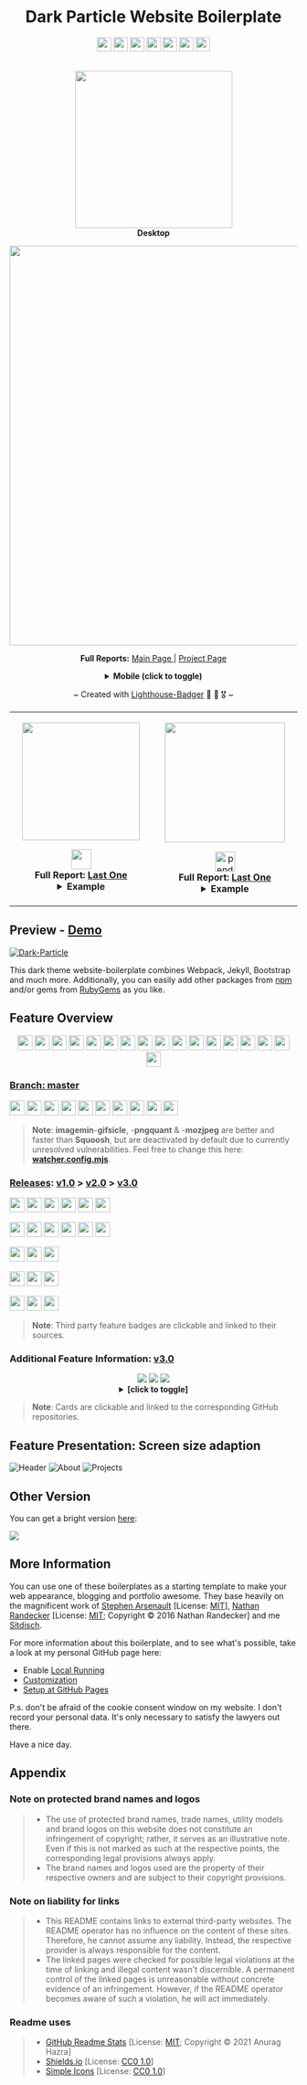 <div align="center">
<h1>Dark Particle Website Boilerplate</h1>
<a href="https://github.com/mythemeway/Dark-Particle/actions?query=workflow%3ACodeQL" title="Explore it" target="_blank"><img height=25 src="https://img.shields.io/github/workflow/status/mythemeway/Dark-Particle/CodeQL?logo=github&label=CodeQL" /></a>
<a href="https://github.com/mythemeway/Dark-Particle/deployments/activity_log?environment=github-pages" title="Explore it" target="_blank"><img height=25 src="https://img.shields.io/github/deployments/mythemeway/Dark-Particle/github-pages?logo=github&label=State" /></a>
<img height=25 src="https://img.shields.io/github/checks-status/mythemeway/Dark-Particle/master?logo=github&label=Checks" />
<a title="Check it out" target="_blank" href="https://mythemeway.github.io/Dark-Particle/"><img height=25 src="https://img.shields.io/website?url=https%3A%2F%2Fmythemeway.github.io/Dark-Particle&label=Website" /></a>
<img height=25 src="https://img.shields.io/github/languages/code-size/mythemeway/Dark-Particle?label=CodeSize" />
<img height=25 src="https://img.shields.io/github/repo-size/mythemeway/Dark-Particle?label=RepoSize" />
<img height=25 src="https://img.shields.io/github/repo-size/mythemeway/mythemeway.github.io?label=BuildSize" />
<br><br>

<a title="Check Lighthouse out" target="_blank" href="https://github.com/GoogleChrome/lighthouse"><img width=275 src="https://img.shields.io/badge/Lighthouse-Average_Results-2A2E30.svg?logo=lighthouse" /></a><br>
<b>Desktop</b>

<img width=700 src="https://raw.githubusercontent.com/sitdisch/cloud/master/lighthouse_results/dark_particle/desktop/pagespeed.svg" /><br>

<b>Full Reports:</b> <a href="https://htmlpreview.github.io/?https://raw.githubusercontent.com/sitdisch/cloud/master/lighthouse_results/dark_particle/desktop/mythemeway_github_io_dark_particle_.html" title="Check it out" target="_blank">Main Page </a> | <a href="https://htmlpreview.github.io/?https://raw.githubusercontent.com/sitdisch/cloud/master/lighthouse_results/dark_particle/desktop/mythemeway_github_io_dark_particle_projects_2020_10_31_project_1_html.html" title="Check it out" target="_blank">Project Page</a>

<details><summary><b>Mobile (click to toggle)</b></summary><br>
<img width=700 src="https://raw.githubusercontent.com/sitdisch/cloud/master/lighthouse_results/dark_particle/mobile/pagespeed.svg" /><p></p>

<b>Full Reports:</b> <a href="https://htmlpreview.github.io/?https://raw.githubusercontent.com/sitdisch/cloud/master/lighthouse_results/dark_particle/mobile/mythemeway_github_io_dark_particle_.html" title="Check it out" target="_blank">Main Page </a> | <a href="https://htmlpreview.github.io/?https://raw.githubusercontent.com/sitdisch/cloud/master/lighthouse_results/dark_particle/mobile/mythemeway_github_io_dark_particle_projects_2020_10_31_project_1_html.html" title="Check it out" target="_blank">Project Page</a>
</details><p></p>

~ Created with [Lighthouse-Badger](https://github.com/myactionway/lighthouse-badger-action "Get it") :badger: :tokyo_tower: :medal_military: ~

<table>
<tr>
<td align="center" valign="top" width="500px">
<p></p>

<a title="Check Mozilla Observatory out" target="_blank" href="https://observatory.mozilla.org/"><img width=206 src="https://img.shields.io/badge/Observatory-Grade-2A2E30.svg?logo=mozilla" /></a>

<div>
<a title="Explore it" target="_blank" href="https://observatory.mozilla.org/analyze/mythemeway.github.io?third-party=false"><img height=35 src="https://img.shields.io/mozilla-observatory/grade/mythemeway.github.io?label=" /></a><br>
<b>Full Report: <a title="Check it out" target="_blank" href="https://observatory.mozilla.org/analyze/mythemeway.github.io?third-party=false">Last&nbsp;One</a></b>
<details><summary><b>Example</b></summary>
<img alt="Mozilla Observatory Report Example" src="https://raw.githubusercontent.com/sitdisch/cloud/master/images/mozilla_observatory_results.png" />
</details>
</div>
<p></p>

</td>
<td align="center" valign="top" width="500px">
<p></p>

<a title="Check Snyk out" target="_blank" href="https://snyk.io/"><img width=210 src="https://img.shields.io/badge/Snyk-Vulnerabilities-2A2E30.svg?logo=snyk" /></a>

<div>
<a title="Explore it" target="_blank" href="https://snyk.io/test/github/MyThemeWay/Dark-Particle"><img loading="eager" alt="&nbsp;pending..." height=35 src="https://img.shields.io/snyk/vulnerabilities/github/mythemeway/dark-particle?label=&cacheSeconds=maxAge" /></a><br>
<b>Full Report: <a title="Check it out" target="_blank" href="https://snyk.io/test/github/MyThemeWay/Dark-Particle">Last&nbsp;One</a></b>
<details><summary><b>Example</b></summary>
<img alt="Snyk Report Example" src="https://raw.githubusercontent.com/sitdisch/cloud/master/images/snyk_darkparticle_results.png" />
</details>
</div>
<p></p>

</td>
</tr>
</table>

</div>

## Preview - [Demo](https://mythemeway.github.io/Dark-Particle/ "Go there")

<a title="Go there" target="_blank" href="https://mythemeway.github.io/Dark-Particle/"><img alt="Dark-Particle" src="https://raw.githubusercontent.com/sitdisch/cloud/master/gifs/Dark_collage.gif" ></a>

This dark theme website-boilerplate combines Webpack, Jekyll, Bootstrap and much more. Additionally, you can easily add other packages from <a href="https://www.npmjs.com/" title="Check it out" target="_blank">npm</a> and/or gems from <a href="https://rubygems.org/" title="Check it out" target="_blank">RubyGems</a> as you like.

## Feature Overview
<div align="center">
	<a href="https://github.com/npm/cli" title="Check it out" target="_blank"><img height=26 src="https://img.shields.io/badge/npm--blue.svg?logo=npm"/></a>
	<a href="https://github.com/rubygems/rubygems" title="Check it out" target="_blank"><img height=26 src="https://img.shields.io/badge/RubyGems--blue.svg?logo=rubygems"/></a>
	<a href="https://www.npmjs.com/package/jquery" title="Check it out" target="_blank"><img height=26 src="https://img.shields.io/badge/jQuery--blue.svg?logo=jquery"/></a>
	<a href="https://www.npmjs.com/package/@babel/core" title="Check it out" target="_blank"><img height=26 src="https://img.shields.io/badge/BABEL--blue.svg?logo=babel"/></a>
	<a href="https://github.com/FortAwesome/Font-Awesome" title="Check it out" target="_blank"><img height=26 src="https://img.shields.io/badge/Font_Awesome--blue.svg?logo=font-awesome"/></a>
	<a href="https://www.npmjs.com/package/html-minifier-terser" title="Check it out" target="_blank"><img height=26 src="https://raw.githubusercontent.com/sitdisch/cloud/master/badges/particle/htmlminifier.svg"/></a>
	<a href="https://search.google.com/search-console/about" title="Check it out" target="_blank"><img height=26 src="https://img.shields.io/badge/Google_Search_Console--blue.svg?logo=Google-Search-Console"/></a>
	<a href="https://www.npmjs.com/package/mini-css-extract-plugin" title="Check it out" target="_blank"><img height=26 src="https://raw.githubusercontent.com/sitdisch/cloud/master/badges/particle/minicssextractplugin.svg"/></a>
	<a href="https://www.npmjs.com/package/terser-webpack-plugin" title="Check it out" target="_blank"><img height=26 src="https://raw.githubusercontent.com/sitdisch/cloud/master/badges/particle/terserwebpackplugin.svg"/></a>
	<a href="https://www.npmjs.com/package/sweet-scroll" title="Check it out" target="_blank"><img height=26 src="https://raw.githubusercontent.com/sitdisch/cloud/master/badges/particle/sweet_scroll.svg"/></a>
	<a href="https://github.com/devicons/devicon" title="Check it out" target="_blank"><img height=26 src="https://raw.githubusercontent.com/sitdisch/cloud/master/badges/particle/devicon.svg"/></a>
	<a href="https://github.com/JulianLaval/canvas-particle-network" title="Check it out" target="_blank"><img height=26 src="https://raw.githubusercontent.com/sitdisch/cloud/master/badges/particle/canvas_particle_network.svg"/></a>
	<a href="#feature-overview-clickable" title="Not linked" target="_blank"><img height=26 src="https://raw.githubusercontent.com/sitdisch/cloud/master/badges/particle/navbar_%26_scrollspy.svg"/></a>
	<a href="#feature-overview-clickable" title="Not linked" target="_blank"><img height=26 src="https://raw.githubusercontent.com/sitdisch/cloud/master/badges/particle/follow_buttons.svg"/></a>
	<a href="#feature-presentation-screen-size-adaption" title="Check it out" target="_blank"><img height=26 src="https://raw.githubusercontent.com/sitdisch/cloud/master/badges/particle/screen_size_adaption.svg"/></a>
	<a href="#feature-overview-clickable" title="Not linked" target="_blank"><img height=26 src="https://raw.githubusercontent.com/sitdisch/cloud/master/badges/particle/local_hosting_%26_development.svg"/></a>
	<a href="#feature-overview-clickable" title="Not linked" target="_blank"><img height=26 src="https://raw.githubusercontent.com/sitdisch/cloud/master/badges/particle/cross_browser_%26_device_presentation.svg"/></a>
</div>

### [Branch: master](https://github.com/MyThemeWay/Dark-Particle/tree/master "Check it out")
<a title="Check it out" target="_blank" href="https://www.npmjs.com/package/webpack"><img height=26 src="https://img.shields.io/github/package-json/dependency-version/mythemeway/dark-particle/webpack?label=webpack&logo=webpack" /></a>
<a title="Check it out" target="_blank" href="https://www.npmjs.com/package/bootstrap"><img height=26 src="https://img.shields.io/github/package-json/dependency-version/mythemeway/dark-particle/bootstrap?label=Bootstrap&logo=bootstrap" /></a>
<a href="https://github.com/jekyll/jekyll" title="Check it out" target="_blank"><img height=26 src="https://img.shields.io/badge/jekyll-4.2.1-blue.svg?logo=jekyll"/></a>
<a href="https://github.com/nodejs/node" title="Check it out" target="_blank"><img height=26 src="https://img.shields.io/badge/Node.js-14.18.0-blue.svg?logo=node.js"/></a>
<a href="https://github.com/nvm-sh/nvm" title="Check it out" target="_blank"><img height=26 src="https://img.shields.io/badge/nvm-0.39.0-blue.svg"/></a>
<a href="https://www.npmjs.com/package/sass" title="Check it out" target="_blank"><img height=26 src="https://img.shields.io/badge/Sass-Dart-blue.svg?logo=sass"/></a>
<a href="https://github.com/GoogleChromeLabs/squoosh" title="Check it out" target="_blank"><img height=26 src="https://img.shields.io/badge/Squoosh-mozjpeg,_oxipng-blue.svg"/></a>
<a href="https://www.npmjs.com/package/imagemin" title="Check it out" target="_blank"><img height=26 src="https://img.shields.io/badge/imagemin-svgo-blue.svg"/></a>
<a href="https://www.npmjs.com/package/chokidar" title="Check it out" target="_blank"><img height=26 src="https://raw.githubusercontent.com/sitdisch/cloud/master/badges/particle/chokidar--blue.svg"/></a>
<a href="https://www.npmjs.com/package/css-minimizer-webpack-plugin" title="Check it out" target="_blank"><img height=26 src="https://raw.githubusercontent.com/sitdisch/cloud/master/badges/particle/cssminimizerwebpackplugin.svg"/></a>
> <b>Note</b>: <b>imagemin</b>-<b>gifsicle</b>, -<b>pngquant</b> & -<b>mozjpeg</b> are better and faster than <b>Squoosh</b>, but are deactivated by default due to currently unresolved vulnerabilities. Feel free to change this here: [<b>watcher.config.mjs</b>](https://github.com/MyThemeWay/Dark-Particle/blob/master/watcher.config.mjs "Go there").

### [Releases](https://github.com/MyThemeWay/Dark-Particle/releases "Go there"): [v1.0](https://github.com/MyThemeWay/Dark-Particle/releases/tag/v1.0 "Go there") > [v2.0](https://github.com/MyThemeWay/Dark-Particle/releases/tag/v2.0 "Go there") > [v3.0](https://github.com/MyThemeWay/Dark-Particle/releases/tag/v3.0 "Go there")
<a href="https://www.npmjs.com/package/webpack" title="Check it out" target="_blank"><img height=26 src="https://img.shields.io/badge/webpack-4.44_>_5.40_>_5.58-blue.svg?logo=webpack"/></a>
<a href="https://www.npmjs.com/package/bootstrap" title="Check it out" target="_blank"><img height=26 src="https://img.shields.io/badge/Bootstrap-4.6_>_5.0_>_5.1-blue.svg?logo=bootstrap"/></a>
<a href="https://github.com/jekyll/jekyll" title="Check it out" target="_blank"><img height=26 src="https://img.shields.io/badge/jekyll-4.2.0_>>_4.2.1-blue.svg?logo=jekyll"/></a>
<a href="https://github.com/nodejs/node" title="Check it out" target="_blank"><img height=26 src="https://img.shields.io/badge/Node.js-14.1_>...>_14.18-blue.svg?logo=node.js"/></a>
<a href="https://github.com/nvm-sh/nvm" title="Check it out" target="_blank"><img height=26 src="https://img.shields.io/badge/nvm-0.35_>...>_0.39-blue.svg"/></a>
<a href="https://www.npmjs.com/package/node-sass" title="Check it out" target="_blank"><img height=26 src="https://img.shields.io/badge/Sass-Node_>_Dart-blue.svg?logo=sass"/></a>

<a href="https://www.npmjs.com/package/image-webpack-loader" title="Check it out" target="_blank"><img height=26 src="https://raw.githubusercontent.com/sitdisch/cloud/master/badges/particle/image_webpack_loader.svg"/></a>
<img height=26 src="https://raw.githubusercontent.com/sitdisch/cloud/master/badges/particle/->-blue.svg"></img>
<a href="https://www.npmjs.com/package/image-minimizer-webpack-plugin" title="Check it out" target="_blank"><img height=26 src="https://raw.githubusercontent.com/sitdisch/cloud/master/badges/particle/imageminimizerwebpackplugin.svg"/></a>
<img height=26 src="https://raw.githubusercontent.com/sitdisch/cloud/master/badges/particle/->-blue.svg"></img>
<a href="https://github.com/GoogleChromeLabs/squoosh" title="Check it out" target="_blank"><img height=26 src="https://raw.githubusercontent.com/sitdisch/cloud/master/badges/particle/Squoosh-mozjpeg,_oxipng-blue.svg"/></a>
<a href="https://www.npmjs.com/package/imagemin" title="Check it out" target="_blank"><img height=26 src="https://raw.githubusercontent.com/sitdisch/cloud/master/badges/particle/imagemin-svgo-blue.svg"/></a>

<a href="https://www.npmjs.com/package/gulp" title="Check it out" target="_blank"><img height=26 src="https://img.shields.io/badge/Gulp-grey.svg?logo=gulp"/></a>
<img height=26 src="https://raw.githubusercontent.com/sitdisch/cloud/master/badges/particle/->>-blue.svg"></img>
<a href="https://www.npmjs.com/package/chokidar" title="Check it out" target="_blank"><img height=26 src="https://raw.githubusercontent.com/sitdisch/cloud/master/badges/particle/chokidar-grey.svg"/></a>

<a href="https://www.npmjs.com/package/optimize-css-assets-webpack-plugin" title="Check it out" target="_blank"><img height=26 src="https://raw.githubusercontent.com/sitdisch/cloud/master/badges/particle/Optimize_CSS_Assets_Webpack_Plugin-grey.svg"/></a>
<img height=26 src="https://raw.githubusercontent.com/sitdisch/cloud/master/badges/particle/->-blue.svg"></img>
<a href="https://www.npmjs.com/package/css-minimizer-webpack-plugin" title="Check it out" target="_blank"><img height=26 src="https://raw.githubusercontent.com/sitdisch/cloud/master/badges/particle/CssMinimizerWebpackPlugin-grey.svg"/></a>

<a href="https://www.npmjs.com/package/shelljs" title="Check it out" target="_blank"><img height=26 src="https://raw.githubusercontent.com/sitdisch/cloud/master/badges/particle/ShellJS-grey.svg"/></a>
<img height=26 src="https://raw.githubusercontent.com/sitdisch/cloud/master/badges/particle/->>-blue.svg"></img>
<a href="https://github.com/nodejs/node" title="Check it out" target="_blank"><img height=26 src="https://img.shields.io/badge/Node.js-grey.svg?logo=node.js"/></a>

> <b>Note</b>: Third party feature badges are clickable and linked to their sources.

<h3>Additional Feature Information: <a href="https://github.com/MyThemeWay/Dark-Particle/releases/tag/v3.0" title="Check it out" target="_blank">v3.0</a></h3>
<div align="center">
	<a href="https://github.com/webpack/webpack" title="Explore this" target="_blank"><img src="https://github-readme-stats.vercel.app/api/pin/?username=webpack&repo=webpack&text_color=F1F1EB&border_color=050B0E&bg_color=2A2E30&title_color=FFFFFF&icon_color=E28905" /></a><span> </span>
	<a href="https://github.com/twbs/bootstrap" title="Explore this" target="_blank"><img src="https://github-readme-stats.vercel.app/api/pin/?username=twbs&repo=bootstrap&text_color=F1F1EB&border_color=050B0E&bg_color=212426&title_color=FFFFFF&icon_color=E28905" /></a><span> </span>
	<a href="https://github.com/jekyll/jekyll" title="Explore this" target="_blank"><img src="https://github-readme-stats.vercel.app/api/pin/?username=jekyll&repo=jekyll&text_color=F1F1EB&border_color=050B0E&bg_color=2A2E30&title_color=FFFFFF&icon_color=E28905" /></a><span> </span>
	<br>
	<details><summary><b>[click to toggle]</b></summary>
	<a href="https://github.com/nodejs/node" title="Explore this" target="_blank"><img src="https://github-readme-stats.vercel.app/api/pin/?username=nodejs&repo=node&text_color=F1F1EB&border_color=050B0E&bg_color=212426&title_color=FFFFFF&icon_color=E28905" /></a><span> </span>
	<a href="https://github.com/npm/cli" title="Explore this" target="_blank"><img src="https://github-readme-stats.vercel.app/api/pin/?username=npm&repo=cli&text_color=F1F1EB&border_color=050B0E&bg_color=2A2E30&title_color=FFFFFF&icon_color=E28905&show_owner=true" /></a><span> </span>
	<a href="https://github.com/nvm-sh/nvm" title="Explore this" target="_blank"><img src="https://github-readme-stats.vercel.app/api/pin/?username=nvm-sh&repo=nvm&text_color=F1F1EB&border_color=050B0E&bg_color=212426&title_color=FFFFFF&icon_color=E28905" /></a><span> </span>
	<a href="https://github.com/GoogleChromeLabs/squoosh" title="Explore this" target="_blank"><img src="https://github-readme-stats.vercel.app/api/pin/?username=GoogleChromeLabs&repo=squoosh&text_color=F1F1EB&border_color=050B0E&bg_color=2A2E30&title_color=FFFFFF&icon_color=E28905" /></a><span> </span>
	<a href="https://github.com/imagemin/imagemin" title="Explore this" target="_blank"><img src="https://github-readme-stats.vercel.app/api/pin/?username=imagemin&repo=imagemin&text_color=F1F1EB&border_color=050B0E&bg_color=212426&title_color=FFFFFF&icon_color=E28905" /></a><span> </span>
	<a href="https://github.com/paulmillr/chokidar" title="Explore this" target="_blank"><img src="https://github-readme-stats.vercel.app/api/pin/?username=paulmillr&repo=chokidar&text_color=F1F1EB&border_color=050B0E&bg_color=2A2E30&title_color=FFFFFF&icon_color=E28905" /></a><span> </span>
	<a href="https://github.com/sass/dart-sass" title="Explore this" target="_blank"><img src="https://github-readme-stats.vercel.app/api/pin/?username=sass&repo=dart-sass&text_color=F1F1EB&border_color=050B0E&bg_color=212426&title_color=FFFFFF&icon_color=E28905" /></a><span> </span>
	<a href="https://github.com/FortAwesome/Font-Awesome" title="Explore this" target="_blank"><img src="https://github-readme-stats.vercel.app/api/pin/?username=FortAwesome&repo=Font-Awesome&text_color=F1F1EB&border_color=050B0E&bg_color=2A2E30&title_color=FFFFFF&icon_color=E28905" /></a><span> </span>	
	<a href="https://github.com/jquery/jquery" title="Explore this" target="_blank"><img src="https://github-readme-stats.vercel.app/api/pin/?username=jquery&repo=jquery&text_color=F1F1EB&border_color=050B0E&bg_color=212426&title_color=FFFFFF&icon_color=E28905" /></a><span> </span>
	<a href="https://github.com/rubygems/rubygems" title="Explore this" target="_blank"><img src="https://github-readme-stats.vercel.app/api/pin/?username=rubygems&repo=rubygems&text_color=F1F1EB&border_color=050B0E&bg_color=2A2E30&title_color=FFFFFF&icon_color=E28905" /></a><span> </span>
	<a href="https://github.com/babel/babel" title="Explore this" target="_blank"><img src="https://github-readme-stats.vercel.app/api/pin/?username=babel&repo=babel&text_color=F1F1EB&border_color=050B0E&bg_color=212426&title_color=FFFFFF&icon_color=E28905" /></a><span> </span>
	<a href="https://github.com/terser/html-minifier-terser" title="Explore this" target="_blank"><img src="https://github-readme-stats.vercel.app/api/pin/?username=terser&repo=html-minifier-terser&text_color=F1F1EB&border_color=050B0E&bg_color=2A2E30&title_color=FFFFFF&icon_color=E28905" /></a><span> </span>
	<a href="https://github.com/webpack-contrib/css-minimizer-webpack-plugin" title="Explore this" target="_blank"><img src="https://github-readme-stats.vercel.app/api/pin/?username=webpack-contrib&repo=css-minimizer-webpack-plugin&text_color=F1F1EB&border_color=050B0E&bg_color=212426&title_color=FFFFFF&icon_color=E28905" /></a><span> </span>
	<a href="https://github.com/webpack-contrib/mini-css-extract-plugin" title="Explore this" target="_blank"><img src="https://github-readme-stats.vercel.app/api/pin/?username=webpack-contrib&repo=mini-css-extract-plugin&text_color=F1F1EB&border_color=050B0E&bg_color=2A2E30&title_color=FFFFFF&icon_color=E28905" /></a><span> </span>
	<a href="https://github.com/webpack-contrib/terser-webpack-plugin" title="Explore this" target="_blank"><img src="https://github-readme-stats.vercel.app/api/pin/?username=webpack-contrib&repo=terser-webpack-plugin&text_color=F1F1EB&border_color=050B0E&bg_color=212426&title_color=FFFFFF&icon_color=E28905" /></a><span> </span>
	<a href="https://github.com/JulianLaval/canvas-particle-network" title="Explore this" target="_blank"><img src="https://github-readme-stats.vercel.app/api/pin/?username=JulianLaval&repo=canvas-particle-network&text_color=F1F1EB&border_color=050B0E&bg_color=2A2E30&title_color=FFFFFF&icon_color=E28905" /></a><span> </span>
	<a href="https://github.com/wadackel/sweet-scroll" title="Explore this" target="_blank"><img src="https://github-readme-stats.vercel.app/api/pin/?username=wadackel&repo=sweet-scroll&text_color=F1F1EB&border_color=050B0E&bg_color=212426&title_color=FFFFFF&icon_color=E28905" /></a><span> </span>
	<a href="https://github.com/devicons/devicon" title="Explore this" target="_blank"><img src="https://github-readme-stats.vercel.app/api/pin/?username=devicons&repo=devicon&text_color=F1F1EB&border_color=050B0E&bg_color=2A2E30&title_color=FFFFFF&icon_color=E28905" /></a><span> </span>
	<h3 align="left" >Additional Feature Information: <a href="https://github.com/MyThemeWay/Dark-Particle/releases/tag/v1.0" title="Check it out" target="_blank">v1.0</a> & <a href="https://github.com/MyThemeWay/Dark-Particle/releases/tag/v2.0" title="Check it out" target="_blank">v2.0</a></h3>
	<a href="https://github.com/shelljs/shelljs" title="Explore this" target="_blank"><img src="https://github-readme-stats.vercel.app/api/pin/?username=shelljs&repo=shelljs&text_color=F1F1EB&border_color=050B0E&bg_color=212426&title_color=FFFFFF&icon_color=E28905" /></a><span> </span>
	<a href="https://github.com/gulpjs/gulp" title="Explore this" target="_blank"><img src="https://github-readme-stats.vercel.app/api/pin/?username=gulpjs&repo=gulp&text_color=F1F1EB&border_color=050B0E&bg_color=2A2E30&title_color=FFFFFF&icon_color=E28905" /></a><span> </span>
	<a href="https://github.com/tcoopman/image-webpack-loader" title="Explore this" target="_blank"><img src="https://github-readme-stats.vercel.app/api/pin/?username=tcoopman&repo=image-webpack-loader&text_color=F1F1EB&border_color=050B0E&bg_color=212426&title_color=FFFFFF&icon_color=E28905" /></a><span> </span>
	<a href="https://github.com/webpack-contrib/image-minimizer-webpack-plugin" title="Explore this" target="_blank"><img src="https://github-readme-stats.vercel.app/api/pin/?username=webpack-contrib&repo=image-minimizer-webpack-plugin&text_color=F1F1EB&border_color=050B0E&bg_color=2A2E30&title_color=FFFFFF&icon_color=E28905" /></a><span> </span>
	<a href="https://github.com/NMFR/optimize-css-assets-webpack-plugin" title="Explore this" target="_blank"><img src="https://github-readme-stats.vercel.app/api/pin/?username=NMFR&repo=optimize-css-assets-webpack-plugin&text_color=F1F1EB&border_color=050B0E&bg_color=212426&title_color=FFFFFF&icon_color=E28905" /></a><span> </span>
	<a href="https://github.com/sass/node-sass" title="Explore this" target="_blank"><img src="https://github-readme-stats.vercel.app/api/pin/?username=sass&repo=node-sass&text_color=F1F1EB&border_color=050B0E&bg_color=2A2E30&title_color=FFFFFF&icon_color=E28905" /></a><span> </span>
	</details><p></p>
</div>

> <b>Note</b>: Cards are clickable and linked to the corresponding GitHub repositories.

## Feature Presentation: Screen size adaption

<img alt="Header" src="https://raw.githubusercontent.com/sitdisch/cloud/master/gifs/screenAdaption_header.gif" >
<img alt="About" src="https://raw.githubusercontent.com/sitdisch/cloud/master/gifs/screenAdaption_about.gif" >
<img alt="Projects" src="https://raw.githubusercontent.com/sitdisch/cloud/master/gifs/screenAdaption_projects.gif" >

## Other Version

You can get a bright version [here](https://github.com/MyThemeWay/Light-Particle "Go there"):

<a href="https://github.com/mythemeway/Light-Particle" title="Check it out" target="_blank"><img src="https://repository-images.githubusercontent.com/337746380/f0509e80-6bb5-11eb-9bab-59ccf55c3601" /></a>

## More Information

You can use one of these boilerplates as a starting template to make your web appearance, blogging and portfolio awesome. They base heavily on the magnificent work of [Stephen Arsenault](https://github.com/s-arsenault/s-arsenault.github.io "Go there") [License: [MIT](https://github.com/s-arsenault/s-arsenault.github.io/blob/master/LICENSE.txt "Go there")], [Nathan Randecker](https://github.com/nrandecker/particle "Go there") [License: [MIT](https://github.com/nrandecker/particle/blob/master/LICENSE.txt "Go there"); Copyright ©️ 2016 Nathan Randecker] and me [Sitdisch](https://github.com/sitdisch "Go there").

For more information about this boilerplate, and to see what's possible, take a look at my personal GitHub page here:
- Enable [Local Running](https://sitdisch.github.io/mythemeway/2020/11/01/dark-particle.html#local-running "Go there")
- [Customization](https://sitdisch.github.io/mythemeway/2020/11/01/dark-particle.html#customization "Go there")
- [Setup at GitHub Pages](https://sitdisch.github.io/mythemeway/2020/11/01/dark-particle.html#setup-at-github-pages "Go there")

P.s. don't be afraid of the cookie consent window on my website. I don't record your personal data. It's only necessary to satisfy the lawyers out there.

Have a nice day.

## Appendix
### Note on protected brand names and logos
> * The use of protected brand names, trade names, utility models and brand logos on this website does not constitute an infringement of copyright; rather, it serves as an illustrative note. Even if this is not marked as such at the respective points, the corresponding legal provisions always apply.
> * The brand names and logos used are the property of their respective owners and are subject to their copyright provisions.

### Note on liability for links
> * This README contains links to external third-party websites. The README operator has no influence on the content of these sites. Therefore, he cannot assume any liability. Instead, the respective provider is always responsible for the content.
> * The linked pages were checked for possible legal violations at the time of linking and illegal content wasn't discernible. A permanent control of the linked pages is unreasonable without concrete evidence of an infringement. However, if the README operator becomes aware of such a violation, he will act immediately. 

### Readme uses
> * [GitHub Readme Stats](https://github.com/anuraghazra/github-readme-stats "Check it out") [License: [MIT](https://github.com/anuraghazra/github-readme-stats/blob/master/LICENSE "Go there"); Copyright © 2021 Anurag Hazra]
> * [Shields.io](https://github.com/badges/shields "Check it out") [License: [CC0 1.0](https://github.com/badges/shields/blob/master/LICENSE "Go there")] 
> * [Simple Icons](https://simpleicons.org/ "Check it out") [License: [CC0 1.0](https://github.com/simple-icons/simple-icons/blob/develop/LICENSE.md "Go there")]
